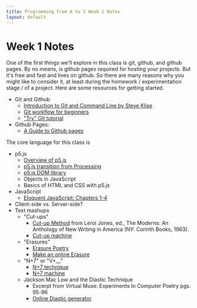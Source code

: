 ```yaml
---
title: Programming from A to Z Week 1 Notes
layout: default
---
```


# Week 1 Notes

One of the first things we'll explore in this class is git, github, and github pages.  By no means, is github pages required for hosting your projects.  But it's free and fast and lives on github.  So there are many reasons why you might like to consider it, at least during the homework / experimentation stage / of a project.  Here are some resources for getting started.

* Git and Github
   * [Introduction to Git and Command Line by Steve Klise](http://sklise.com/2012/09/22/introduction-to-git/)
   * [Git workflow for beginners](http://sklise.com/2012/10/07/git-workflow-beginner/)
   * ["Try" Git tutorial](https://try.github.io/levels/1/challenges/1)
* Github Pages: 
   * [A Guide to Github pages](https://www.thinkful.com/learn/a-guide-to-using-github-pages/)

The core language for this class is 


* p5.js
   * [Overview of p5.js](https://github.com/processing/p5.js/wiki/p5.js-overview)
   * [p5.js transition from Processing](https://github.com/processing/p5.js/wiki/Processing-transition)
   * [p5.js DOM library](https://github.com/processing/p5.js/wiki/Beyond-the-canvas)
   * Objects in JavaScript
   * Basics of HTML and CSS with p5.js
* JavaScript
   * [Eloquent JavaScript: Chapters 1-4](http://eloquentjavascript.net/)
* Client-side vs. Server-side?
* Text mashups
   * "Cut-ups"
      * [Cut-up Method](http://www.writing.upenn.edu/~afilreis/88v/burroughs-cutup.html) from  Leroi Jones, ed., The Moderns: An Anthology of New Writing in America (NY: Corinth Books, 1963).
      * [Cut-up machine](http://www.languageisavirus.com/cutupmachine.html#.VfHCY51Viko)
   * "Erasures"
      * [Erasure Poetry](https://en.wikipedia.org/wiki/Erasure_(artform))
      * [Make an online Erasure](http://erasures.wavepoetry.com/erasures.php?sourceid=23)
   * "N+7" or "V+__"
      * [N+7 technique](http://www.languageisavirus.com/articles/articles.php?subaction=showcomments&id=1161978000#.VfHDT51Viko)
      * [N+7 machine](http://www.spoonbill.org/n+7/)
   * Jackson Mac Low and the Diastic Technique
      * Excerpt from Virtual Muse: Experiments In Computer Poetry pgs. 95-96
      * [Online Diastic generator](http://www.eddeaddad.net/eDiastic/)